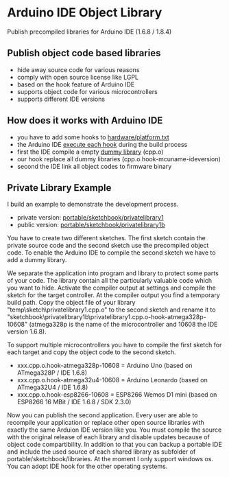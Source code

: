 # Arduino IDE Object Library

Publish precompiled libraries for Arduino IDE (1.6.8 / 1.8.4)

## Publish object code based libraries

* hide away source code for various reasons
* comply with open source license like LGPL
* based on the hook feature of Arduino IDE
* supports object code for various microcontrollers
* supports different IDE versions

## How does it works with Arduino IDE

* you have to add some hooks to [hardware/platform.txt](https://github.com/iotool/Arduino-IDE-Object-Library/blob/master/hardware/platform.txt)
* the Arduino IDE [execute each hook](https://github.com/iotool/Arduino-IDE-Object-Library/blob/master/portable/hook-plattform.cmd) during the build process
* first the IDE compile a empty [dummy library](https://github.com/iotool/Arduino-IDE-Object-Library/blob/master/portable/sketchbook/privatelibrary1b/privatelibrary1.cpp) (cpp.o)
* our hook replace all dummy libraries (cpp.o.hook-mcuname-ideversion)
* second the IDE link all object codes to firmware binary

## Private Library Example

I build an example to demonstrate the development process.

* private version: [portable/sketchbook/privatelibrary1](https://github.com/iotool/Arduino-IDE-Object-Library/tree/master/portable/sketchbook/privatelibrary1)
* public version: [portable/sketchbook/privatelibrary1b](https://github.com/iotool/Arduino-IDE-Object-Library/tree/master/portable/sketchbook/privatelibrary1b)

You have to create two different sketches. The first sketch contain the private source code and the second sketch use the precompiled object code. To enable the Arduino IDE to compile the second sketch we have to add a dummy library.

We separate the application into program and library to protect some parts of your code. The library contain all the particularly valuable code which you want to hide. Activate the compiler output at settings and compile the sketch for the target controller. At the compiler output you find a temporary build path. Copy the object file of your library "temp\sketch\privatelibrary1.cpp.o" to the second sketch and rename it to "sketchbook\privatelibrary1b\privatelibrary1.cpp.o-hook-atmega328p-10608" (atmega328p is the name of the microcontroller and 10608 the IDE version 1.6.8).

To support multiple microcontrollers you have to compile the first sketch for each target and copy the object code to the second sketch.

* xxx.cpp.o.hook-atmega328p-10608 = Arduino Uno (based on ATmega328P / IDE 1.6.8)
* xxx.cpp.o.hook-atmega32u4-10608 = Arduino Leonardo (based on ATmega32U4 / IDE 1.6.8)
* xxx.cpp.o.hook-esp8266-10608 = ESP8266 Wemos D1 mini (based on ESP8266 16 MBit / IDE 1.6.8 / SDK 2.3.0)

Now you can publish the second application. Every user are able to recompile your application or replace other open source libraries with exactly the same Arduion IDE version like you. You must compile the source with the original release of each library and disable updates because of object code compartibility. In addition to that you can backup a portable IDE and include the used source of each shared library as subfolder of portable/sketchbook/libraries. At the moment I only support windows os. You can adopt IDE hook for the other operating systems.
